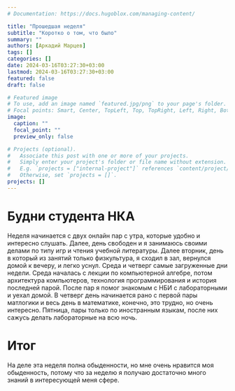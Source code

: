 ```yaml
---
# Documentation: https://docs.hugoblox.com/managing-content/

title: "Прошедшая неделя"
subtitle: "Коротко о том, что было"
summary: ""
authors: [Аркадий Марцев]
tags: []
categories: []
date: 2024-03-16T03:27:30+03:00
lastmod: 2024-03-16T03:27:30+03:00
featured: false
draft: false

# Featured image
# To use, add an image named `featured.jpg/png` to your page's folder.
# Focal points: Smart, Center, TopLeft, Top, TopRight, Left, Right, BottomLeft, Bottom, BottomRight.
image:
  caption: ""
  focal_point: ""
  preview_only: false

# Projects (optional).
#   Associate this post with one or more of your projects.
#   Simply enter your project's folder or file name without extension.
#   E.g. `projects = ["internal-project"]` references `content/project/deep-learning/index.md`.
#   Otherwise, set `projects = []`.
projects: []
---
```


# Будни студента НКА 

Неделя начинается с двух онлайн пар с утра, которые удобно и интересно слушать. 
Далее, день свободен и я занимаюсь своими делами по типу игр и чтения учебной литературы. Далее вторник, день в который из занятий только физкультура, я сходил в зал, вернулся домой к вечеру, и легко уснул. 
Среда и четверг самые загруженные дни недели. Среда началась с лекции по компьютерной алгебре, потом архитектура компьютеров, технология программирования и история последней парой. После пар я помог знакомым с НБИ с лабораторными и уехал домой.
В четверг день начинается рано с первой пары матлогики и весь день в математике, конечно, это трудно, но очень интересно.
Пятница, пары только по иностранным языкам, после них сажусь делать лабораторные на всю ночь.

# Итог

На деле эта неделя полна обыденности, но мне очень нравится моя обыденность, потому что за неделю я получаю достаточно много знаний в интересующей меня сфере.
